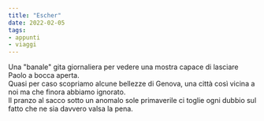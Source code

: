 ```yaml
---
title: "Escher"
date: 2022-02-05
tags:
- appunti
- viaggi
---
```


Una "banale" gita giornaliera per vedere una mostra capace di lasciare Paolo a bocca aperta.  
Quasi per caso scopriamo alcune bellezze di Genova, una città così vicina a noi ma che finora abbiamo ignorato.  
Il pranzo al sacco sotto un anomalo sole primaverile ci toglie ogni dubbio sul fatto che ne sia davvero valsa la pena.